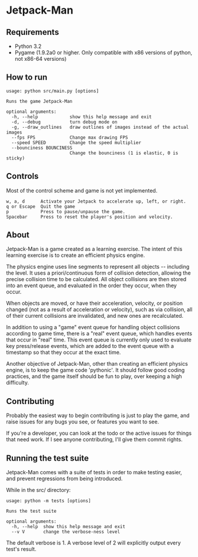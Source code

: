 # Jetpack-Man #

## Requirements ##
 - Python 3.2
 - Pygame (1.9.2a0 or higher.  Only compatible with x86 versions of python, not x86-64 versions)

## How to run ##

    usage: python src/main.py [options]

    Runs the game Jetpack-Man

    optional arguments:
      -h, --help            show this help message and exit
      -d, --debug           turn debug mode on
      -g, --draw_outlines   draw outlines of images instead of the actual images
      --fps FPS             Change max drawing FPS
      --speed SPEED         Change the speed multiplier
      --bounciness BOUNCINESS
                            Change the bounciness (1 is elastic, 0 is sticky)

## Controls ##
Most of the control scheme and game is not yet implemented.

    w, a, d      Activate your Jetpack to accelerate up, left, or right.
    q or Escape  Quit the game
    p            Press to pause/unpause the game.
    Spacebar     Press to reset the player's position and velocity.

## About ##
Jetpack-Man is a game created as a learning exercise.  The intent of this learning exercise is to create an efficient physics engine.

The physics engine uses line segments to represent all objects -- including the level.  It uses a priori/continuous form of collision detection, allowing the precise collision time to be calculated.  All object collisions are then stored into an event queue, and evaluated in the order they occur, when they occur.

When objects are moved, or have their acceleration, velocity, or position changed (not as a result of acceleration or velocity), such as via collision, all of their current collisions are invalidated, and new ones are recalculated.

In addition to using a "game" event queue for handling object collisions according to game time, there is a "real" event queue, which handles events that occur in "real" time.  This event queue is currently only used to evaluate key press/release events, which are added to the event queue with a timestamp so that they occur at the exact time.

Another objective of Jetpack-Man, other than creating an efficient physics engine, is to keep the game code 'pythonic'.  It should follow good coding practices, and the game itself should be fun to play, over keeping a high difficulty.


## Contributing ##
Probably the easiest way to begin contributing is just to play the game, and raise issues for any bugs you see, or features you want to see.

If you're a developer, you can look at the todo or the active issues for things that need work.  If I see anyone contributing, I'll give them commit rights.

## Running the test suite ##
Jetpack-Man comes with a suite of tests in order to make testing easier, and prevent regressions from being introduced.

While in the src/ directory:

    usage: python -m tests [options]

    Runs the test suite

    optional arguments:
      -h, --help  show this help message and exit
      --v V       change the verbose-ness level

The default verbose is 1.  A verbose level of 2 will explicitly output every test's result.
